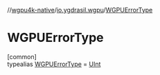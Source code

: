 //[wgpu4k-native](../../../index.md)/[io.ygdrasil.wgpu](../index.md)/[WGPUErrorType](index.md)

# WGPUErrorType

[common]\
typealias [WGPUErrorType](index.md) = [UInt](https://kotlinlang.org/api/core/kotlin-stdlib/kotlin/-u-int/index.html)